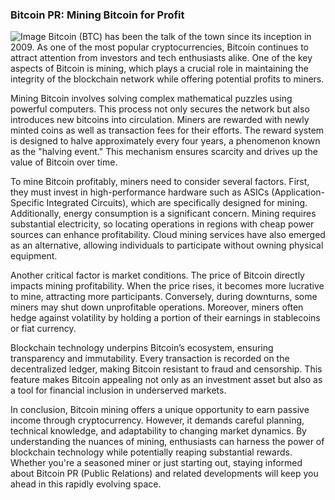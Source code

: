### Bitcoin PR: Mining Bitcoin for Profit


![Image](https://github.com/user-attachments/assets/b8266eee-691e-4ee1-99ef-bfa10d234fd4)
Bitcoin (BTC) has been the talk of the town since its inception in 2009. As one of the most popular cryptocurrencies, Bitcoin continues to attract attention from investors and tech enthusiasts alike. One of the key aspects of Bitcoin is mining, which plays a crucial role in maintaining the integrity of the blockchain network while offering potential profits to miners.

Mining Bitcoin involves solving complex mathematical puzzles using powerful computers. This process not only secures the network but also introduces new bitcoins into circulation. Miners are rewarded with newly minted coins as well as transaction fees for their efforts. The reward system is designed to halve approximately every four years, a phenomenon known as the "halving event." This mechanism ensures scarcity and drives up the value of Bitcoin over time.

To mine Bitcoin profitably, miners need to consider several factors. First, they must invest in high-performance hardware such as ASICs (Application-Specific Integrated Circuits), which are specifically designed for mining. Additionally, energy consumption is a significant concern. Mining requires substantial electricity, so locating operations in regions with cheap power sources can enhance profitability. Cloud mining services have also emerged as an alternative, allowing individuals to participate without owning physical equipment.

Another critical factor is market conditions. The price of Bitcoin directly impacts mining profitability. When the price rises, it becomes more lucrative to mine, attracting more participants. Conversely, during downturns, some miners may shut down unprofitable operations. Moreover, miners often hedge against volatility by holding a portion of their earnings in stablecoins or fiat currency.

Blockchain technology underpins Bitcoin’s ecosystem, ensuring transparency and immutability. Every transaction is recorded on the decentralized ledger, making Bitcoin resistant to fraud and censorship. This feature makes Bitcoin appealing not only as an investment asset but also as a tool for financial inclusion in underserved markets.

In conclusion, Bitcoin mining offers a unique opportunity to earn passive income through cryptocurrency. However, it demands careful planning, technical knowledge, and adaptability to changing market dynamics. By understanding the nuances of mining, enthusiasts can harness the power of blockchain technology while potentially reaping substantial rewards. Whether you're a seasoned miner or just starting out, staying informed about Bitcoin PR (Public Relations) and related developments will keep you ahead in this rapidly evolving space.
